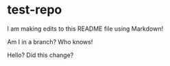 # test-repo

I am making edits to this README file using Markdown!

Am I in a branch? Who knows!
 
Hello? Did this change?
